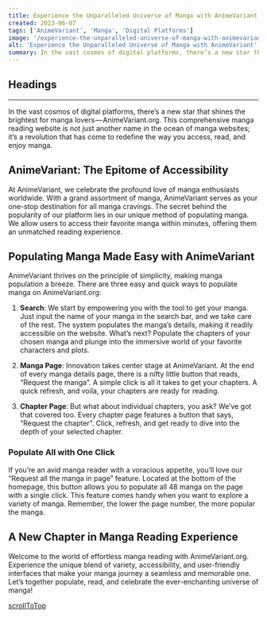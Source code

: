 ```yaml
---
title: Experience the Unparalleled Universe of Manga with AnimeVariant
created: 2023-06-07
tags: ['AnimeVariant', 'Manga', 'Digital Platforms']
image: '/experience-the-unparalleled-universe-of-manga-with-animevariant/image.png'
alt: 'Experience the Unparalleled Universe of Manga with AnimeVariant'
summary: In the vast cosmos of digital platforms, there’s a new star that shines the brightest for manga lovers — AnimeVariant.org. This comprehensive manga reading website is not just another name in the ocean of manga websites; it’s a revolution that has come to redefine the way you access, read, and enjoy manga.
---
```


## Headings

---

In the vast cosmos of digital platforms, there’s a new star that shines the brightest for manga lovers — AnimeVariant.org. This comprehensive manga reading website is not just another name in the ocean of manga websites; it’s a revolution that has come to redefine the way you access, read, and enjoy manga.

## AnimeVariant: The Epitome of Accessibility

At AnimeVariant, we celebrate the profound love of manga enthusiasts worldwide. With a grand assortment of manga, AnimeVariant serves as your one-stop destination for all manga cravings. The secret behind the popularity of our platform lies in our unique method of populating manga. We allow users to access their favorite manga within minutes, offering them an unmatched reading experience.

## Populating Manga Made Easy with AnimeVariant

AnimeVariant thrives on the principle of simplicity, making manga population a breeze. There are three easy and quick ways to populate manga on AnimeVariant.org:

1. **Search**: We start by empowering you with the tool to get your manga. Just input the name of your manga in the search bar, and we take care of the rest. The system populates the manga’s details, making it readily accessible on the website. What’s next? Populate the chapters of your chosen manga and plunge into the immersive world of your favorite characters and plots.

2. **Manga Page**: Innovation takes center stage at AnimeVariant. At the end of every manga details page, there is a nifty little button that reads, “Request the manga”. A simple click is all it takes to get your chapters. A quick refresh, and voila, your chapters are ready for reading.

3. **Chapter Page**: But what about individual chapters, you ask? We’ve got that covered too. Every chapter page features a button that says, “Request the chapter”. Click, refresh, and get ready to dive into the depth of your selected chapter.

### Populate All with One Click

If you’re an avid manga reader with a voracious appetite, you’ll love our “Request all the manga in page” feature. Located at the bottom of the homepage, this button allows you to populate all 48 manga on the page with a single click. This feature comes handy when you want to explore a variety of manga. Remember, the lower the page number, the more popular the manga.

## A New Chapter in Manga Reading Experience

Welcome to the world of effortless manga reading with AnimeVariant.org. Experience the unique blend of variety, accessibility, and user-friendly interfaces that make your manga journey a seamless and memorable one. Let’s together populate, read, and celebrate the ever-enchanting universe of manga!

[scrollToTop](#headings)
